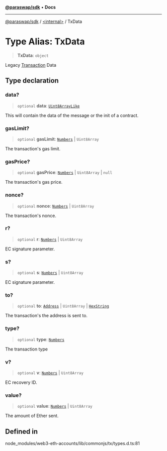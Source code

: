 [**@paraswap/sdk**](../../README.md) • **Docs**

***

[@paraswap/sdk](../../globals.md) / [\<internal\>](../README.md) / TxData

# Type Alias: TxData

> **TxData**: `object`

Legacy [Transaction](../namespaces/home_velenir-gnx570_Projects_Paraswap_paraswap-sdk_node_modules_web3-types_lib_commonjs_index/interfaces/Transaction.md) Data

## Type declaration

### data?

> `optional` **data**: [`Uint8ArrayLike`](Uint8ArrayLike.md)

This will contain the data of the message or the init of a contract.

### gasLimit?

> `optional` **gasLimit**: [`Numbers`](Numbers.md) \| `Uint8Array`

The transaction's gas limit.

### gasPrice?

> `optional` **gasPrice**: [`Numbers`](Numbers.md) \| `Uint8Array` \| `null`

The transaction's gas price.

### nonce?

> `optional` **nonce**: [`Numbers`](Numbers.md) \| `Uint8Array`

The transaction's nonce.

### r?

> `optional` **r**: [`Numbers`](Numbers.md) \| `Uint8Array`

EC signature parameter.

### s?

> `optional` **s**: [`Numbers`](Numbers.md) \| `Uint8Array`

EC signature parameter.

### to?

> `optional` **to**: [`Address`](../classes/Address.md) \| `Uint8Array` \| [`HexString`](HexString.md)

The transaction's the address is sent to.

### type?

> `optional` **type**: [`Numbers`](Numbers.md)

The transaction type

### v?

> `optional` **v**: [`Numbers`](Numbers.md) \| `Uint8Array`

EC recovery ID.

### value?

> `optional` **value**: [`Numbers`](Numbers.md) \| `Uint8Array`

The amount of Ether sent.

## Defined in

node\_modules/web3-eth-accounts/lib/commonjs/tx/types.d.ts:81
